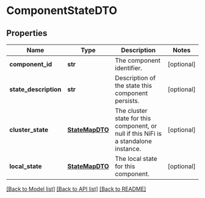 # ComponentStateDTO

## Properties
Name | Type | Description | Notes
------------ | ------------- | ------------- | -------------
**component_id** | **str** | The component identifier. | [optional] 
**state_description** | **str** | Description of the state this component persists. | [optional] 
**cluster_state** | [**StateMapDTO**](StateMapDTO.md) | The cluster state for this component, or null if this NiFi is a standalone instance. | [optional] 
**local_state** | [**StateMapDTO**](StateMapDTO.md) | The local state for this component. | [optional] 

[[Back to Model list]](../nifiDocs.md#documentation-for-models) [[Back to API list]](../nifiDocs.md#documentation-for-api-endpoints) [[Back to README]](../nifiDocs.md)


